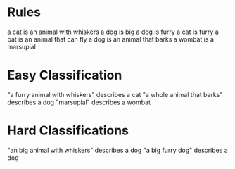 # Rules
a cat is an animal with whiskers
a dog is big
a dog is furry
a cat is furry
a bat is an animal that can fly
a dog is an animal that barks
a wombat is a marsupial

# Easy Classification
"a furry animal with whiskers" describes a cat
"a whole animal that barks" describes a dog
"marsupial" describes a wombat

# Hard Classifications
"an big animal with whiskers" describes a dog
"a big furry dog" describes a dog